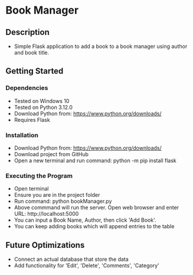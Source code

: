 # Book Manager

## Description

- Simple Flask application to add a book to a book manager using author and book title.

## Getting Started

### Dependencies
- Tested on Windows 10
- Tested on Python 3.12.0
- Download Python from: https://www.python.org/downloads/
- Requires Flask

### Installation
- Download Python from: https://www.python.org/downloads/
- Download project from GitHub
- Open a new terminal and run command: python -m pip install flask

### Executing the Program
- Open terminal
- Ensure you are in the project folder
- Run command: python bookManager.py
- Above commmand will run the server. Open web browser and enter URL: http://localhost:5000
- You can input a Book Name, Author, then click 'Add Book'.
- You can keep adding books which will append entries to the table

## Future Optimizations
- Connect an actual database that store the data
- Add functionality for 'Edit', 'Delete', 'Comments', 'Category'



      



          
            

         
      
       



